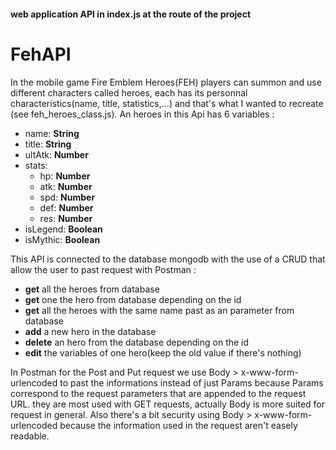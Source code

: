#### web application API in index.js at the route of the project

 # FehAPI

In the mobile game Fire Emblem Heroes(FEH) players can summon and use different 
characters called heroes, each has its personnal characteristics(name, title,
statistics,...) and that's what I wanted to recreate (see feh_heroes_class.js).
An heroes in this Api has 6 variables :
- name: **String**
- title: **String**
- ultAtk: **Number**
- stats: 
    - hp: **Number**
    - atk: **Number**
    - spd: **Number**
    - def: **Number**
    - res: **Number**
- isLegend: **Boolean**
- isMythic: **Boolean**

This API is connected to the database mongodb with the use of a CRUD that allow 
the user to past request with Postman :
- **get** all the heroes from database
- **get** one the hero from database depending on the id
- **get** all the heroes with the same name past as an parameter from database
- **add** a new hero in the database
- **delete** an hero from the database depending on the id
- **edit** the variables of one hero(keep the old value if there's nothing) 

In Postman for the Post and Put request we use Body > x-www-form-urlencoded to past the informations instead of just Params because Params correspond to the request parameters that are appended to the request URL. they are most used with GET requests, actually Body is more suited for request in general. Also there's a bit security using Body > x-www-form-urlencoded because the information used in the request aren't easely readable.


